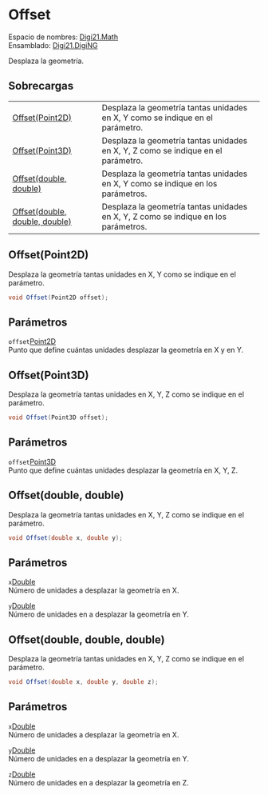 # Offset

Espacio de nombres: [Digi21.Math](../../)  
Ensamblado: [Digi21.DigiNG](../../../)

Desplaza la geometría.

## Sobrecargas

|  |  |
| :--- | :--- |
| [Offset\(Point2D\)](offset.md#offset-point-2-d) | Desplaza la geometría tantas unidades en X, Y como se indique en el parámetro. |
| [Offset\(Point3D\)](offset.md#offset-point-3-d) | Desplaza la geometría tantas unidades en X, Y, Z como se indique en el parámetro. |
| [Offset\(double, double\)](offset.md#offset-double-double) | Desplaza la geometría tantas unidades en X, Y como se indique en los parámetros. |
| [Offset\(double, double, double\)](offset.md#offset-double-doublem-double) | Desplaza la geometría tantas unidades en X, Y, Z como se indique en los parámetros. |

## Offset\(Point2D\)

Desplaza la geometría tantas unidades en X, Y como se indique en el parámetro.

```csharp
void Offset(Point2D offset);
```

## Parámetros

`offset`[Point2D](../../point2d.md)  
Punto que define cuántas unidades desplazar la geometría en X y en Y.

## Offset\(Point3D\)

Desplaza la geometría tantas unidades en X, Y, Z como se indique en el parámetro.

```csharp
void Offset(Point3D offset);
```

## Parámetros

`offset`[Point3D](../../point3d.md)  
Punto que define cuántas unidades desplazar la geometría en X, Y, Z.

## Offset\(double, double\)

Desplaza la geometría tantas unidades en X, Y, Z como se indique en el parámetro.

```csharp
void Offset(double x, double y);
```

## Parámetros

`x`[Double](https://docs.microsoft.com/en-us/dotnet/api/system.double?view=net-5.0)  
Número de unidades a desplazar la geometría en X.

`y`[Double](https://docs.microsoft.com/en-us/dotnet/api/system.double?view=net-5.0)  
Número de unidades en a desplazar la geometría en Y.

## Offset\(double, double, double\)

Desplaza la geometría tantas unidades en X, Y, Z como se indique en el parámetro.

```csharp
void Offset(double x, double y, double z);
```

## Parámetros

`x`[Double](https://docs.microsoft.com/en-us/dotnet/api/system.double?view=net-5.0)  
Número de unidades a desplazar la geometría en X.

`y`[Double](https://docs.microsoft.com/en-us/dotnet/api/system.double?view=net-5.0)  
Número de unidades en a desplazar la geometría en Y.

`z`[Double](https://docs.microsoft.com/en-us/dotnet/api/system.double?view=net-5.0)  
Número de unidades en a desplazar la geometría en Z.

